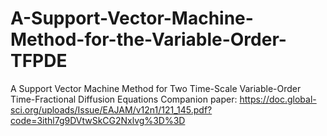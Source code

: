 # A-Support-Vector-Machine-Method-for-the-Variable-Order-TFPDE
A Support Vector Machine Method for Two Time-Scale Variable-Order Time-Fractional Diffusion Equations
Companion paper: https://doc.global-sci.org/uploads/Issue/EAJAM/v12n1/121_145.pdf?code=3ithl7g9DVtwSkCG2Nxlvg%3D%3D
